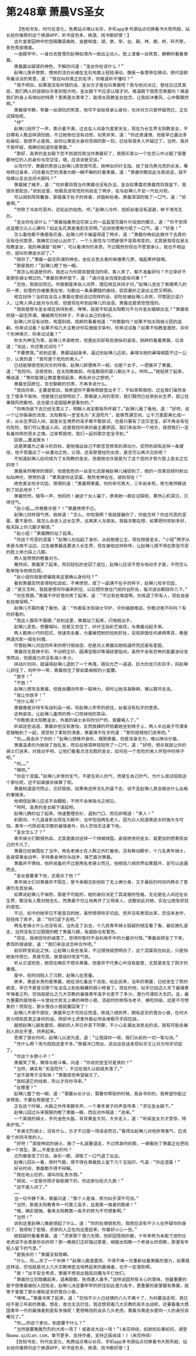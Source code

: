 # 第248章 萧晨VS圣女
        【告知书友，时代在变化，免费站点难以长存，手机app多书源站点切换看书大势所趋，站长给你推荐的这个换源APP，听书音色多、换源、找书都好使！】
       这片皇家园林中的宫殿雕梁画栋、金碧辉煌，湖、泉、亭、台、殿、林、廊、桥、轩齐聚，景色秀丽瑰美。
       一座殿宇中，一身白衣胜雪的赵琳如清月一般出尘动人，脸上漾着一丝笑意，静静的看着萧晨。
       萧晨露出疑惑的神色，不解的问道：“圣女你在说什么？”
       赵琳儿莲步款款，拽地的洁白长裙在玉石地面上轻轻滑动，像是一条雪带在移动，绝代容颜带着淡淡的笑意，道：“我在叫你真正的名字，你难道听不懂吗？”
       “我不明白，如果我没有听错的话，圣女方才是在叫萧晨吧？我与他对决过，曾经见过其真容，我们两人的容貌似乎差别很大吧。圣女殿下不应该认错才对。难道殿下很思念萧晨吗？难道我们的身上有相似的特质？那真是太荣幸了，能得太阳教圣女挂念，让我如沐春风，心中飘飘然啊。”
       萧晨很平静，带着一丝调侃的笑意，他可不会轻易承认身份，也许对方只是怀疑而已，正在试探他呢。
       “哼”
       赵琳儿轻哼了一声，表示着不满，过去在人间身为皇家天女，现在为长生界太阳教圣女，平日哪有人敢这样调侃她，不过她倒也没有动怒，似笑非笑，道：“你还真谨慎，但是早已露出多处破绽，我想不止是我，自你以萧逝水身份亮相的那一刻，已经有很多人怀疑过了。当然，我并不是怀疑，我确切知道你是萧晨。”
       “那好，高贵的圣女殿下您不妨就将我当作萧晨好了，我很乐意以一个在您心中占据了很重要地位的人的身份与您交往，哦，应该说是交谈。”
       以攻代守，萧晨的笑容让赵琳儿感觉很可恶，她伸出纤纤玉指，拢了拢乌黑光亮的长发，蓦地转过身来，闪烁着光芒的清澈大眼一瞬不瞬的盯着萧晨，道：“萧晨你敢如此与我说话，就不怕难以走出这间大殿吗？”
       萧晨摊了摊手，道：“你非要将我当作萧晨也没有办法，圣女如果喜欢萧晨而将我留下，我很乐意配合。”说到这里，他极具进攻性的向前走了两步，在与赵琳儿不足一尺处对视。
       可以闻到阵阵馨香，那是属于处子的体香，非脂粉俗香。萧晨深深的吸了一口气，道：“好香啊。”
       “你除了冷血可恶外，还如此的俗色，哼。”赵琳儿冷哼，但却丝毫没有退避，眸子清亮无比。
       “圣女你在说什么？”萧晨指着旁边花架上的一盆晶莹花瓣片片绽放的樱兰，道：“你不觉得这盆樱兰沁人心脾吗？如此名花真是香韵无穷啊。”边说他便用力吸了一口气，道：“好香！”
       怎么看他都不像是吸花香，赵琳儿终于被逼得退了两步，道：“萧晨你再如此做作下去真的没有任何意思，我确实已经认出你了，一个人禀性与习惯是很不容易改变的。尤其是我现在是太阳教圣女，我的神通是‘观神’，可以看清你的本质。不过既然你现在不愿意承认，我也不相迫你，就叫你萧逝水好了。”
       “随你了。”萧晨一副无所谓的神态，坐在古色古香的紫檀茶几旁，端起茶杯就喝。
       “那是我的！”赵琳儿瞪了他一眼。
       “我怎么知道是你的，我还以为你提前替我泡的呢，客人来了，都不准备好吗？不过幸好不是那些骑士喝过的。”萧晨将茶杯放下，道：“请问圣女找我到底有何事？”
       “无他，叙叙旧而已。你我都是来自人间界，理应相互扶持才对。”赵琳儿坐在了紫檀茶几的另一旁，如雪的白裙垂落在地，勾勒出一条条朦胧的曲线，窈窕曼妙之姿出尘而又明丽。
       相互扶持？当初在龙岛上萧晨也曾经说过同样的话，却险些被赵琳儿杀死，尽管因兰诺介入，让两人停止敌对与仇视，但是现在听到赵琳儿的话语，萧晨还是感觉怪怪的。
       “我倒是想与圣女相互扶持到老，嘿嘿，就是不知道太阳教允不允许圣女婚嫁出去？”萧晨依然是一副无所谓，模棱两可的样子，不承认自己的身份。
       赵琳儿并没有动怒，弯眉斜挑，挑衅的看着他道：“你敢娶吗？如果不怕太阳骑士团的追剿，你来试试看？如果不怕几大主教对你实施毁灭审判，你来试试看？如果不怕教皇震怒，杀你个形神俱灭，你来试试看？”
       秋水为神玉为骨，赵琳儿丰姿绝世，但是此刻却有些放纵的姿态，挑衅的看着萧晨，讥诮道：“如此，你还敢试试吗？”
       “不要惹我。”说到这里，萧晨站起身来，逼近到赵琳儿近前，鼻端与她的鼻端相距不过一公分，认真的道：“我可是个危险的男人。”
       已经能够感觉到对方的呼吸，赵琳儿即便再不一般，也是个女子，一把推开了萧晨，道：“危险吗，没感觉到，在太阳教面前，你连脆弱的婴儿都比不上。呵呵……”她轻笑了起来，嘲讽道：“等你能够让教皇重视起来，再有非分之想吧。”
       萧晨坐回原位，百无聊赖的饮茶，不再多说什么。
       “我找你来，主要是叙旧，我希望你不要再帮殷莹出手了，不如来帮我吧。过去我们虽然发生了很多不愉快，但是我已经想明白了，那都是人间的恩怨，我们既然已经来到长生界，就让往事随风而散吧。这也是兰诺姐姐希望看到的。”
       “你再伪装下去已经无意义了，明眼人肯定都有所怀疑了。”赵琳儿看了看他，道：“好吧，说一个让你振奋的消息，太阳教有一至宝名为‘天涯咫尺’，能够贯通空间，让千万里距离化成一步。从长生界回人间，就是长生境界的高手都不敢尝试，但是只要有了这宗至宝，却不再会有任何危险，我们可以重返人间。这是我找你来的最主要原因，我们来自同一个地方，我想我们一定有着同样的思乡之情。过来帮我吧，我们一起将那宗至宝寻到。”
       回家……重返故乡！
       这是萧晨为之奋斗的目标，是他强迫自己不断苦苦修炼的源动力，突然听闻有这样一条捷径，他不禁露出了一丝激动之色，父母、还有那曾经的女孩，是否可以再次见到呢？
       不知道赵琳儿如何成为了太阳教的圣女，但是她也许就是为了这个目的才努力登上圣女之位的吧？
       萧晨虽然掩饰的很好，但是脸色的一丝变化还是被赵琳儿捕捉到了，她的一双美目顿时射出灿灿神光，愤愤的道：“果真是你这混蛋，竟然老神在在，装到现在！”
       绝色美女咬牙切齿，恨恨的道：“萧晨啊萧晨，你的命可真大，三年前未死，修为竟然精进到了如此地步！”
       萧晨恍然，暗骂一声，他妈的！被这个女人骗了，原来她一直在试探呢，果然心机深沉，沉得住气。
       “赵小妞……你竟敢诈我？！”萧晨愤愤不已。
       赵琳儿同样很气愤，挑衅道：“怎么，你咬我啊？我就是骗你了，你能怎样？你这可恶的混蛋，要不是你，我怎么会进入这长生界，远离家人与朋友。我每天都在想，如果把你抓到多好，每天踩上你几脚才解恨。”
       “赵小妞！”萧晨腾的站了起来。
       “你这个可恶的混蛋！”赵琳儿也站起了身形，从前她是公主，现在她是圣女，“小妞”两字从来是与她不沾边，过去被萧晨连累进入长生界，现在被他这样称呼，让赵琳儿恨不得在那张可恶的脸上用力踩上几脚。
       两人皆愤愤的瞪着对方。
       蓦然间，萧晨笑了起来，而后轻松的坐回了座位，赵琳儿应该不想与他动手才是，不然怎么敢单独与他相见呢。
       “赵小妞你就是想骗我来这里确认身份吗？”
       看到萧晨突然变得轻松自如，不再愤怒，成了一副满不在乎的样子，赵琳儿咬牙切齿，道：“是又怎样，我就是想将你骗来抓住，以后把你放在门前的台阶处，每次进出都踩你几下。”
       “你还真狠。”萧晨不怀好意的笑了起来，道：“不过有些难度啊，你挥退了所有人，现在自身有些难保啊。”
       赵琳儿不屑的看了看他，道：“外面有太阳骑士守护，令你插翅难逃，你敢对我不利吗？有你好看的。
       “我这人服软不服硬。”说到这里，萧晨站了起来，闪电般出手。
       赵琳儿变色，想要喊叫，但是又忍住了，纤纤玉指彩芒崩现，与萧晨动起手来。
       两人都用小巧的招式，快速攻击着，力量被控制的恰到好处，没有损毁任何桌椅茶具，像是两道光影一般在纠缠。
       尽管赵琳儿对这四年来的修行很自信，但是对上萧晨后她知道终究还是有差距。
       萧晨将无畏狮子印、不动明王印、圆满宝瓶印等凝结掌指间，虽然不会有恐怖的能量波动浩荡而出，但是威力并没有减小多少。
       拼战片刻间，就逼得赵琳儿退到了一个角落，随后光芒一道道，巨大的龙爪形巨手，将赵琳儿抓住了，向怀中一带，萧晨揽住了那如柔柳般的小蛮腰。
       “放手！”
       “不放！”
       赵琳儿想攻击萧晨，但是自腰间传来一股神力，顿时让她浑身酥麻，难以展开反击。
       “我让你放手！”
       “凭什么啊？”
       萧晨像是对待专有战利品一般，将赵琳儿牢牢的揽住，丝毫没有松手的意思。
       这种姿态，让赵琳儿羞愤的想一口咬掉他的耳朵。
       “你敢亵渎太阳教圣女，外面的骑士会将你分尸的，我要喊人了。”
       听闻这些话语，萧晨非但没有害怕，反而放肆的环抱着她坐到椅子上，两人半边身子可谓亲密接触到了一起，感受到了柔软的清香，萧晨满不在乎的道：“那你就喊他们进来吧。”
       “你……我会杀了你的！”赵琳儿想移开身形，摆脱萧晨，但是浑身无力，难以挣动分毫。
       萧晨温柔的为她拢了拢乱发，而后在她耳畔轻轻吹了一口气，道：“好吧，想杀我就让你的骑士们进来，对我动手吧，让他们看看贞洁无暇的圣女，如何在一个危险的男人怀抱中的样子吧。”
       “你……”
       “喊吧。”
       “你这个混蛋。”赵琳儿非常的生气，不是生别人的气，而是生自己的气，为什么尝试招揽这个家伙呢，还不如直接杀掉算了呢。
       萧晨知道适可而止，见好就收，如果再这样无礼的逼下去，说不定赵琳儿真会做出什么出格的事情来。
       他相信赵琳儿应该不会翻脸，不然不会单独与之相见。
       “呵呵，高贵的圣女殿下请起吧。
       赵琳儿腾的站了起来，快速整理衣衫，退到门口，而后娇喝道：“来人！”
       刹那间，十几道身影出现在大殿中，当中包括两名老人，因为众人知道萧逝水的强大与可怕，青年一代除却各宗教的最强者外，别人恐怕无法拿下他。
       “圣女怎么了？”
       青年骑士们都很热血，尤其是面对这样一个倾城倾国，姿容绝世的圣女，就更加的想表现自己的不凡了。
       萧晨已经被围在了当中，两名老骑士在人群之外盯着他，没有移动脚步，十几名青年骑士，皆身穿黄金战甲，手持黄金神剑与战矛，锋芒直对萧晨。
       萧晨并不惧怕，他所戒备的不过是两名老骑士而已，他相信八相世界如果展开，足可以逃遁而去。
       “圣女是要拿下他，还是杀了他？”
       青年骑士们对萧晨并不陌生，曾今亲眼见到他斩了无上佛分身，又于最短的时间内劈杀了普德尔及其坐骑。
       如果说赵琳儿不恼怒，那是不可能的，她的身份决定了其高傲的性格，无论是在人间还在长生界，都没有人敢对她无礼，而萧晨不仅让他离开了父母亲人，还敢如此对她，实在让她有抓狂的感觉。
       不过，如今的她早已不是昔日的她，虽然恨得咬牙切齿，但并没有表现出来，忍住未发作，轻轻挥了挥手，道：“你们退下去吧。”
       两名老骑士什么也没有说，当先走了出去，十几民青年骑士狐疑的相互看了看，最后施礼退走，当然没有忘记狠狠的瞪了萧晨几眼，有威胁也有警告。
       “现在，我相信你的诚意了，觉得你暂时不会利用手中的力量对付我。”萧晨自顾坐了下来，表现的很诚挚，道：“我们来谈谈怎样合作吧。”
       前后转变如此之快，让赵琳儿有些发呆，不过很快就想明白了，这个混蛋现在如此，只是怕她发作而已，真是可恶，故意临时改变气氛。
       听从兰诺劝告，她现在确实不想杀萧晨，但是并不代表心中没有敌意，尤其是发生了刚才的事情。
       屋中，短时间陷入了沉默，赵琳儿在思量。
       原来，萧逝水真的是萧晨，她在消化着这个消息。如此说来，当年的萧晨，已经发生了质的蜕变，早已不是昔日那个在龙岛上到处躲藏的弱小修者了。现在的他，似乎已经迈入天下最强青年强者之列，恐怕就是比之几大宗教的最强青年高手也差不了多少。潜力可谓巨大无匹。且，最为重要的是他有一头曾经大败无上佛的神奇小兽，消逝时的排场与老子、佛陀同级，这是不可想象的！而现在，那头雪白小兽就要回来了！
       赵琳儿不得不感叹，萧晨早已不可同日而语，修成八相世界，拥有逆天的雪白小兽，任何大势力得知其真正身份的话，除却中土虎家外都必然会用极尽手段拉拢。
       越想赵琳儿越发震惊，眼前的人早已非吴下阿蒙，不小心走漏出消息去的话，就有可能会被别人抓在手里，供养起来。
       思索了很长时间，赵琳儿以进为退，道：“让我踩你一顿，我们从前的一切一笔勾消。”
       “凭什么啊？改为抱抱还差不多。”萧晨冲口而出，说出这些话发现似乎又让对方咬牙切齿了。
       “你这个乡野小子！”
       萧晨笑了笑，懒得与她斗嘴，问道：“你说的至宝可是真的？”
       “当然，确实有‘天涯咫尺’，不过在很久以前就失落了。”
       “这不是等于没有嘛！”萧晨感觉希望破灭了。
       “我知道它的线索，所以才将你寻来。”
       “在哪里？”
       赵琳儿瞥了他一眼，道：“需要从长计议，需要你帮助的时候，我会寻你的。我希望你能过来帮我，不要在帮殷莹了。”
       正在这个时候，大殿之外传来脚步声，一个青年男子的声音传来：“求见圣女殿下。”
       赵琳儿回过头来狠狠的瞪了萧晨一眼，而后对外喊道：“进来。”
       一个英俊的骑士，手托金色头盔，背背黄金大剑，大步走入，道：“听闻圣女方才受惊，特来护驾。”
       “多谢尤烈骑士，没有什么，方才不过是一场误会而已。”看得出赵琳儿对他非常客气，应该是个非同寻常的人。
       “好吧！”英俊神武的骑士，施了一礼就要退走，不过转身的刹那，一眼看到了萧晨正在把玩着一个耳坠，那……不是圣女的吗？
       尤烈像是受了打击，身形一颤，深吸了一口气退了出去。
       赵琳儿回头一看，顿时气极，恨不得在萧晨脸上留下几个玉指印，气道：“你这混蛋！”
       好长时间，萧晨都不得不辩解。
       “我在地上捡的，谁叫你乱丢东西。”
       “胡说，一定是你刚才偷偷摘下的，你这家伙给灭九族！”
       “这不是人间了。”
       ……
       当一切平静下来，萧晨问道：“那个人是谁，修为似乎深不可测。”
       “当然，那是太阳教青年一代第三高手，且是第一强者的胞弟！”
       “哦，确实很强，看来太阳教第一高手的修为不可想象啊。”
       “当然！”
       说到这里赵琳儿像是想起了什么，道：“你的处境很危险，我想应该有不少人在怀疑你的身份了，我得到了密报，虎家的人正在向这里赶来，你最好小心一些。”
       她狐疑的看着萧晨，道：“虎家那个潜力无限，但却因怪病折磨，十年来修为未能寸进的壮老虎该不会真是你杀的吧？那一晚我们正好路过那里，根据太阳教一个老骑士的观察，那里有年轻人留下的气息。”
       “是我杀的！”萧晨没有隐瞒。
       “什么，你……杀了一个半神？”赵琳儿极度震惊，不得不再一次重新估量萧晨的潜力，如果是这样话，恐怕就是对上几大宗教用密法培养起来的最强者，也不一定落败啊。
       “是！”出于安全考虑，萧晨不想说出独孤剑魔与牛仁他们。
       “萧晨你立刻隐藏起来，退离殷都，免得遭人毒手。”这样说固然有关心的意味，但最重要的是不想萧晨被别人招揽走，赵琳儿决定要牢牢的抓住如此潜力高手，更重要的是掌握有萧晨，就等于掌握了那头堪称逆天的雪白小兽。
       “嘿嘿……”萧晨冷笑了起来，道：“恐怕不少人已经猜的八九不离十了，为何要逃走呢，我已经不是三年前的萧晨。想走，谁也无法拦住。我还想观看几大宗教的高手出战呢，还要看看大商国青年一代的最强者到底有多强呢！更想再找机会杀几头老虎。萧晨与萧逝水是同一人的身份该曝光了。”
       “你……你这个家伙，到底要干什么？”
       “当然是要轰轰烈烈的大闹一场了！或者说大战一场！”(未完待续，如欲知后事如何，请登陆www.qidian.com，章节更多，支持作者，支持正版阅读！)（未完待续）
       【告知书友，时代在变化，免费站点难以长存，手机app多书源站点切换看书大势所趋，站长给你推荐的这个换源APP，听书音色多、换源、找书都好使！】